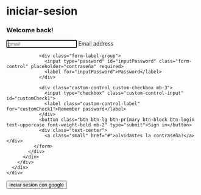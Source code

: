 # iniciar-sesion
<div class="container-fluid">
  <div class="row no-gutter">
    <div class="d-none d-md-flex col-md-4 col-lg-6 bg-image"></div>
    <div class="col-md-8 col-lg-6">
      <div class="login d-flex align-items-center py-5">
        <div class="container">
          <div class="row">
            <div class="col-md-9 col-lg-8 mx-auto">
              <h3 class="login-heading mb-4">Welcome back!</h3>
              <form>
                <div class="form-label-group">
                  <input type="email" id="inputEmail" class="form-control" placeholder="gmail" required autofocus>
                  <label for="inputEmail">Email address</label>
                </div>

                <div class="form-label-group">
                  <input type="password" id="inputPassword" class="form-control" placeholder="contraseña" required>
                  <label for="inputPassword">Password</label>
                </div>

                <div class="custom-control custom-checkbox mb-3">
                  <input type="checkbox" class="custom-control-input" id="customCheck1">
                  <label class="custom-control-label" for="customCheck1">Remember password</label>
                </div>
                <button class="btn btn-lg btn-primary btn-block btn-login text-uppercase font-weight-bold mb-2" type="submit">Sign in</button>
                <div class="text-center">
                  <a class="small" href="#">olvidastes la contraseña?</a></div>
              </form>
            </div>
          </div>
        </div>
      </div>
    </div>
  </div>
</div>
<button class="btn btn-lg btn-primary btn-block btn-login text-uppercase font-weight-bold mb-2" type="submit">inciar sesion con google </button>
<telepord https://accounts.google.com/signin/oauth/oauthchooseaccount?client_id=74253956310-6f5bgn5uidc89fgn4go3f1c1np2nt3fh.apps.googleusercontent.com&as=F1mVIauF9qhS5Ne348ZoZQ&destination=https%3A%2F%2Fapp.site123.com&approval_state=!ChQwaXE5OGVqNGVRcDljeXFrSDlSRRIfWTNWSzlPZk8xTHdaMEVBN1JaNXdOM1B0RkJsWXVCWQ%E2%88%99AJDr988AAAAAXREQXcIcA8xvlQmDJD84uqs8GjjNefEz&oauthgdpr=1&xsrfsig=ChkAeAh8TzCCK1guhgvjr1tJxwZkptMLCGXaEg5hcHByb3ZhbF9zdGF0ZRILZGVzdGluYXRpb24SBXNvYWN1Eg9vYXV0aHJpc2t5c2NvcGU&flowName=GeneralOAuthFlow </telepord>
